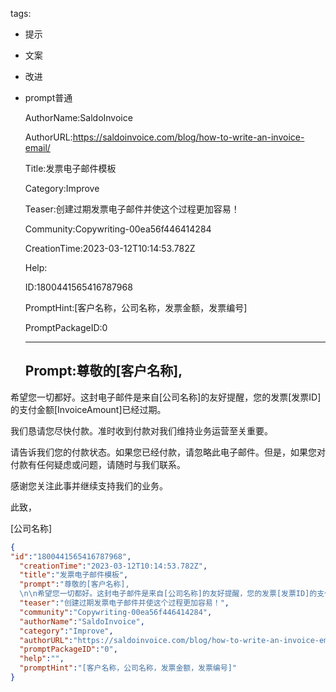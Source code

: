   tags: 
- 提示
- 文案
- 改进
- prompt普通

  AuthorName:SaldoInvoice

  AuthorURL:https://saldoinvoice.com/blog/how-to-write-an-invoice-email/

  Title:发票电子邮件模板

  Category:Improve

  Teaser:创建过期发票电子邮件并使这个过程更加容易！

  Community:Copywriting-00ea56f446414284

  CreationTime:2023-03-12T10:14:53.782Z

  Help:

  ID:1800441565416787968

  PromptHint:[客户名称，公司名称，发票金额，发票编号]

  PromptPackageID:0

  ---

  ## Prompt:尊敬的[客户名称],

希望您一切都好。这封电子邮件是来自[公司名称]的友好提醒，您的发票[发票ID]的支付金额[InvoiceAmount]已经过期。

我们恳请您尽快付款。准时收到付款对我们维持业务运营至关重要。

请告诉我们您的付款状态。如果您已经付款，请忽略此电子邮件。但是，如果您对付款有任何疑虑或问题，请随时与我们联系。

感谢您关注此事并继续支持我们的业务。

此致，

[公司名称]

  ```json
  {
  "id":"1800441565416787968",
    "creationTime":"2023-03-12T10:14:53.782Z",
    "title":"发票电子邮件模板",
    "prompt":"尊敬的[客户名称],
    \n\n希望您一切都好。这封电子邮件是来自[公司名称]的友好提醒，您的发票[发票ID]的支付金额[InvoiceAmount]已经过期。\n\n我们恳请您尽快付款。准时收到付款对我们维持业务运营至关重要。\n\n请告诉我们您的付款状态。如果您已经付款，请忽略此电子邮件。但是，如果您对付款有任何疑虑或问题，请随时与我们联系。\n\n感谢您关注此事并继续支持我们的业务。\n\n此致，\n\n[公司名称]",
    "teaser":"创建过期发票电子邮件并使这个过程更加容易！",
    "community":"Copywriting-00ea56f446414284",
    "authorName":"SaldoInvoice",
    "category":"Improve",
    "authorURL":"https://saldoinvoice.com/blog/how-to-write-an-invoice-email/",
    "promptPackageID":"0",
    "help":"",
    "promptHint":"[客户名称，公司名称，发票金额，发票编号]"
  }
  ```
